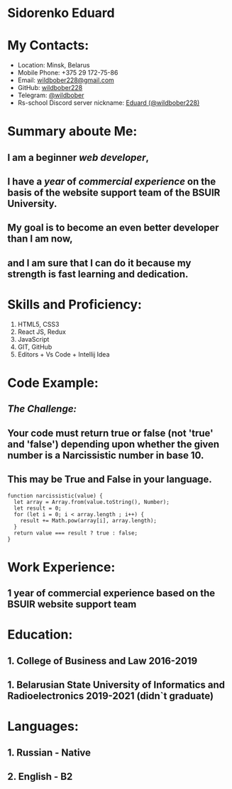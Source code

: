 # Sidorenko Eduard
# **My Contacts:**
* Location: Minsk, Belarus
* Mobile Phone: +375 29 172-75-86
* Email: [wildbober228@gmail.com](wildbober228@gmail.com)
* GitHub: [wildbober228](https://github.com/wildbober228)
* Telegram: [@wildbober](https://t.me/wildbober)
* Rs-school Discord server nickname: [Eduard (@wildbober228)](wildfarmer#4505)
# **Summary aboute Me:**
## I am a beginner _web developer_, 
## I have a _year_ of _commercial experience_ on the basis of the website support team of the **BSUIR** University.
## My goal is to become an even better developer than I am now, 
## and I am sure that I can do it because my strength is fast learning and dedication.
# **Skills and Proficiency:**
 1. HTML5, CSS3
 2. React JS, Redux
 3. JavaScript 
 4. GIT, GitHub
 5. Editors + Vs Code
            + Intellij Idea
# **Code Example:**
## *The Challenge:*
## Your code must return true or false (not 'true' and 'false') depending upon whether the given number is a **Narcissistic number** in base 10.
## This may be True and False in your language.
```
function narcissistic(value) {
  let array = Array.from(value.toString(), Number);
  let result = 0;
  for (let i = 0; i < array.length ; i++) {
    result += Math.pow(array[i], array.length);
  }
  return value === result ? true : false;
}
```
# **Work Experience:**
   ## 1 year of commercial experience based on the BSUIR website support team

# **Education:**
   ## 1. College of Business and Law 2016-2019
   ## 1. Belarusian State University of Informatics and Radioelectronics 2019-2021 (didn`t graduate)
# **Languages:**
  ## 1. Russian - Native
  ## 2. English - В2